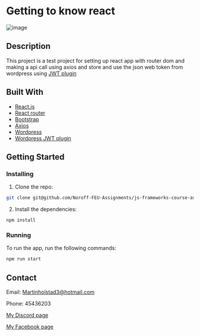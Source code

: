 # Getting to know react

![image](https://user-images.githubusercontent.com/71444698/173185827-d953348c-84fa-41dc-8aac-17338f8c73a9.png)

## Description

This project is a test project for setting up react app with router dom and making a api call using axios and store and use the json web token from wordpress using [JWT plugin](https://wordpress.org/plugins/jwt-authentication-for-wp-rest-api/)

## Built With

- [React.js](https://reactjs.org/)
- [React router](https://reactrouter.com/)
- [Bootstrap](https://getbootstrap.com)
- [Axios](https://axios-http.com/)
- [Wordpress](https://wordpress.org/)
- [Wordpress JWT plugin](https://wordpress.org/plugins/jwt-authentication-for-wp-rest-api/)

## Getting Started

### Installing

1. Clone the repo:

```bash
git clone git@github.com/Noroff-FEU-Assignments/js-frameworks-course-assignment-Martin-Holstad
```

2. Install the dependencies:

```
npm install
```

### Running

To run the app, run the following commands:

```bash
npm run start
```

## Contact

Email: Martinholstad3@hotmail.com

Phone: 45436203

[My Discord page](https://discordapp.com/users/228199265204174848/)

[My Facebook page](https://www.facebook.com/martin.holstad.31/)
